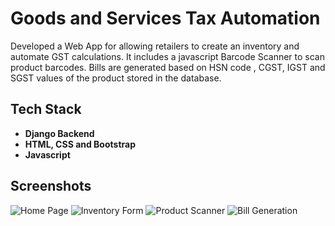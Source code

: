 
# Goods and Services Tax Automation
Developed a Web App for allowing retailers to create an inventory and automate GST calculations. It includes a javascript Barcode Scanner to scan product barcodes. Bills are generated based on HSN code , CGST, IGST and SGST values of the product stored in the database.

## Tech Stack
- **Django Backend**
- **HTML, CSS and Bootstrap**
- **Javascript**


## Screenshots
![Home Page](https://imgur.com/a/NLPkB4S.png)
![Inventory Form](https://imgur.com/a/c6huwWB.png)
![Product Scanner](https://imgur.com/a/6sgD7AL.png)
![Bill Generation](https://imgur.com/a/nPY3hM4.png)

